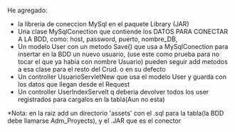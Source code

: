 He agregado:
- la libreria de coneccion MySql en el paquete Library (JAR)
- Una clase MySqlConection que contiende los DATOS PARA CONECTAR A LA BDD, como: host, password, puerto, nombre_DB, 
- Un modelo User con un metodo Save() que usa a MySqlConection para insertar en la BDD un nuevo usuario, 
  (use este como prueba para no tocar el que ya habia con nombre Usuario) pueden seguir add metodos a esa clase
  para el resto del Crud. o en su defecto 
- Un controller UsuarioServletNew que usa el modelo User y guarda con los datos que llegan desde el Request
- Un controller UserIndexServelt q deberia devolver todos los user registrados para cargalos en la tabla(Aun no esta)

*Nota: en la raiz add un directorio 'assets' con el .sql para la tabla(la BDD debe llamarse Adm_Proyects), y el .JAR que es el conector
